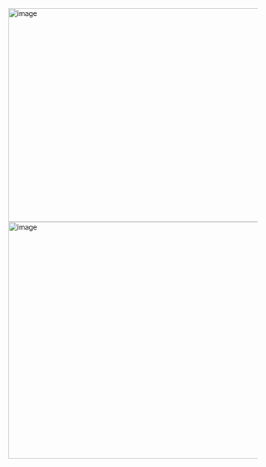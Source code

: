 <img width="848" height="432" alt="image" src="https://github.com/user-attachments/assets/77b6c6f6-d59c-47de-ab0c-37f8a5dd134f" />



<img width="724" height="479" alt="image" src="https://github.com/user-attachments/assets/f7089057-df52-4a5f-85aa-9a6d9840334b" />


